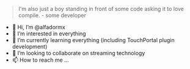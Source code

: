 > I'm also just a boy standing in front of some code asking it to love compile. - some developer

- 👋 Hi, I’m @alfadormx
- 👀 I’m interested in everything
- 🌱 I’m currently learning everything (including TouchPortal plugin development)
- 💞️ I’m looking to collaborate on streaming technology
- 📫 How to reach me ...

<!---
alfadormx/alfadormx is a ✨ special ✨ repository because its `README.md` (this file) appears on your GitHub profile.
You can click the Preview link to take a look at your changes.
--->
